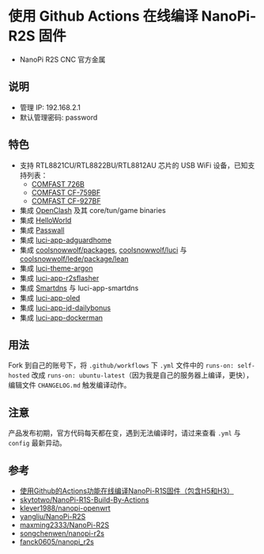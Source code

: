 # 使用 Github Actions 在线编译 NanoPi-R2S 固件

* NanoPi R2S CNC 官方金属

## 说明
* 管理 IP: 192.168.2.1
* 默认管理密码: password

## 特色
* 支持 RTL8821CU/RTL8822BU/RTL8812AU 芯片的 USB WiFi 设备，已知支持列表：
    - [COMFAST 726B](https://u.jd.com/ISyZWQh)
    - [COMFAST CF-759BF](https://u.jd.com/IRyZhYG)
    - [COMFAST CF-927BF](https://u.jd.com/I2yv0kA)
* 集成 [OpenClash](https://github.com/vernesong/OpenClash) 及其 core/tun/game binaries
* 集成 [HelloWorld](https://github.com/jerrykuku/luci-app-vssr)
* 集成 [Passwall](https://github.com/xiaorouji/openwrt-passwall)
* 集成 [luci-app-adguardhome](https://github.com/rufengsuixing/luci-app-adguardhome)
* 集成 [coolsnowwolf/packages](https://github.com/coolsnowwolf/packages), [coolsnowwolf/luci](https://github.com/coolsnowwolf/luci) 与 [coolsnowwolf/lede/package/lean](https://github.com/coolsnowwolf/lede/tree/master/package/lean)
* 集成 [luci-theme-argon](https://github.com/jerrykuku/luci-theme-argon)
* 集成 [luci-app-r2sflasher](https://github.com/songchenwen/nanopi-r2s/tree/master/luci-app-r2sflasher)
* 集成 [Smartdns](https://github.com/pymumu/smartdns) 与 luci-app-smartdns
* 集成 [luci-app-oled](https://github.com/NateLol/luci-app-oled)
* 集成 [luci-app-jd-dailybonus](https://github.com/jerrykuku/luci-app-jd-dailybonus)
* 集成 [luci-app-dockerman](https://github.com/lisaac/luci-app-dockerman)

## 用法
Fork 到自己的账号下，将 `.github/workflows` 下 `.yml` 文件中的 `runs-on: self-hosted` 改成 `runs-on: ubuntu-latest`（因为我是自己的服务器上编译，更快），编辑文件 `CHANGELOG.md` 触发编译动作。

## 注意
产品发布初期，官方代码每天都在变，遇到无法编译时，请过来查看 `.yml` 与 `config` 最新异动。

## 参考
* [使用Github的Actions功能在线编译NanoPi-R1S固件（包含H5和H3）](https://totoro.site/index.php/archives/70/)
* [skytotwo/NanoPi-R1S-Build-By-Actions](https://github.com/skytotwo/NanoPi-R1S-Build-By-Actions)
* [klever1988/nanopi-openwrt](https://github.com/klever1988/nanopi-openwrt)
* [yangliu/NanoPi-R2S](https://github.com/yangliu/NanoPi-R2S)
* [maxming2333/NanoPi-R2S](https://github.com/maxming2333/NanoPi-R2S)
* [songchenwen/nanopi-r2s](https://github.com/songchenwen/nanopi-r2s)
* [fanck0605/nanopi_r2s](https://github.com/fanck0605/nanopi_r2s)
